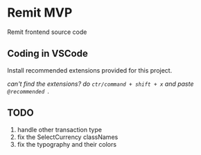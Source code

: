 # Remit MVP

Remit frontend source code

## Coding in VSCode

Install recommended extensions provided for this project.

_can't find the extensions? do `ctr/command + shift + x` and paste `@recommended `._

## TODO

1. handle other transaction type
2. fix the SelectCurrency classNames
3. fix the typography and their colors
